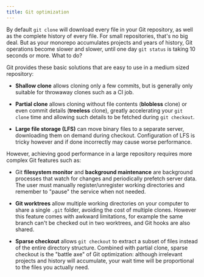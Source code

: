 ```yaml
---
title: Git optimization
---
```


By default `git clone` will download every file in your Git repository, as well as the complete history of every file. For small repositories, that's no big deal. But as your monorepo accumulates projects and years of history, Git operations become slower and slower, until one day `git status` is taking 10 seconds or more. What to do?

Git provides these basic solutions that are easy to use in a medium sized repository:

- **Shallow clone** allows cloning only a few commits, but is generally only suitable for throwaway clones such as a CI job.

- **Partial clone** allows cloning without file contents (**blobless** clone) or even commit details (**treeless** clone), greatly accelerating your `git clone` time and allowing such details to be fetched during `git checkout`.

- **Large file storage (LFS)** can move binary files to a separate server, downloading them on demand during checkout. Configuration of LFS is tricky however and if done incorrectly may cause worse performance.

However, achieving good performance in a large repository requires more complex Git features such as:

- Git **filesystem monitor** and **background maintenance** are background processes that watch for changes and periodically prefetch server data. The user must manually register/unregister working directories and remember to "pause" the service when not needed.

- **Git worktrees** allow multiple working directories on your computer to share a single `.git` folder, avoiding the cost of multiple clones. However this feature comes with awkward limitations, for example the same branch can't be checked out in two worktrees, and Git hooks are also shared.

- **Sparse checkout** allows `git checkout` to extract a subset of files instead of the entire directory structure. Combined with partial clone, sparse checkout is the "battle axe" of Git optimization: although irrelevant projects and history will accumulate, your wait time will be proportional to the files you actually need. 
 